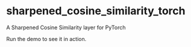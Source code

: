 # sharpened_cosine_similarity_torch
A Sharpened Cosine Similarity layer for PyTorch

Run the demo to see it in action.
